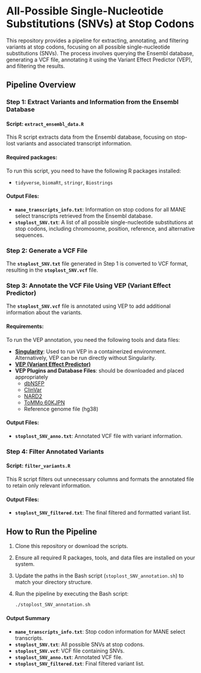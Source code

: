 # All-Possible Single-Nucleotide Substitutions (SNVs) at Stop Codons

This repository provides a pipeline for extracting, annotating, and filtering variants at stop codons, focusing on all possible single-nucleotide substitutions (SNVs). The process involves querying the Ensembl database, generating a VCF file, annotating it using the Variant Effect Predictor (VEP), and filtering the results.

## Pipeline Overview

### Step 1: Extract Variants and Information from the Ensembl Database
#### Script: `extract_ensembl_data.R`
This R script extracts data from the Ensembl database, focusing on stop-lost variants and associated transcript information.

#### Required packages:
To run this script, you need to have the following R packages installed:
- `tidyverse`, `biomaRt`, `stringr`, `Biostrings`

#### Output Files:
- **`mane_transcripts_info.txt`**: Information on stop codons for all MANE select transcripts retrieved from the Ensembl database.
- **`stoplost_SNV.txt`**: A list of all possible single-nucleotide substitutions at stop codons, including chromosome, position, reference, and alternative sequences.

### Step 2: Generate a VCF File
The **`stoplost_SNV.txt`** file generated in Step 1 is converted to VCF format, resulting in the **`stoplost_SNV.vcf`** file.

### Step 3: Annotate the VCF File Using VEP (Variant Effect Predictor)
The **`stoplost_SNV.vcf`** file is annotated using VEP to add additional information about the variants.

#### Requirements:
To run the VEP annotation, you need the following tools and data files:
- **[Singularity](https://github.com/sylabs/singularity)**: Used to run VEP in a containerized environment. Alternatively, VEP can be run directly without Singularity.
- **[VEP (Variant Effect Predictor)](https://github.com/Ensembl/ensembl-vep)**
- **VEP Plugins and Database Files**: should be downloaded and placed appropriately
  - [dbNSFP](https://sites.google.com/site/jpopgen/dbNSFP)
  - [ClinVar](https://www.ncbi.nlm.nih.gov/clinvar/)
  - [NARD2](https://nard.macrogen.com/)
  - [ToMMo 60KJPN](https://jmorp.megabank.tohoku.ac.jp/downloads/tommo-60kjpn-20240904-af_snvindelall)
  - Reference genome file (hg38)

#### Output Files:
- **`stoplost_SNV_anno.txt`**: Annotated VCF file with variant information.

### Step 4: Filter Annotated Variants
#### Script: `filter_variants.R`
This R script filters out unnecessary columns and formats the annotated file to retain only relevant information.

#### Output Files:
- **`stoplost_SNV_filtered.txt`**: The final filtered and formatted variant list.

## How to Run the Pipeline

1. Clone this repository or download the scripts.
2. Ensure all required R packages, tools, and data files are installed on your system.
3. Update the paths in the Bash script (`stoplost_SNV_annotation.sh`) to match your directory structure.
4. Run the pipeline by executing the Bash script:

   ```bash
   ./stoplost_SNV_annotation.sh

#### Output Summary
- **`mane_transcripts_info.txt`**: Stop codon information for MANE select transcripts.
- **`stoplost_SNV.txt`**: All possible SNVs at stop codons.
- **`stoplost_SNV.vcf`**: VCF file containing SNVs.
- **`stoplost_SNV_anno.txt`**: Annotated VCF file.
- **`stoplost_SNV_filtered.txt`**: Final filtered variant list.
